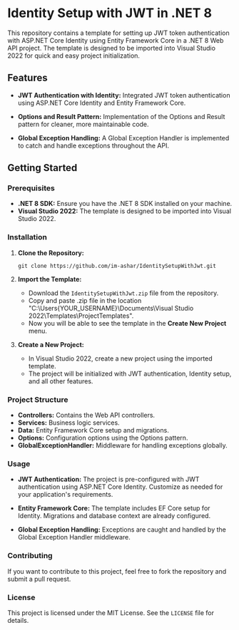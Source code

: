 # Identity Setup with JWT in .NET 8

This repository contains a template for setting up JWT token authentication with ASP.NET Core Identity using Entity Framework Core in a .NET 8 Web API project. The template is designed to be imported into Visual Studio 2022 for quick and easy project initialization.

## Features

- **JWT Authentication with Identity:** 
  Integrated JWT token authentication using ASP.NET Core Identity and Entity Framework Core.

- **Options and Result Pattern:**
  Implementation of the Options and Result pattern for cleaner, more maintainable code.

- **Global Exception Handling:**
  A Global Exception Handler is implemented to catch and handle exceptions throughout the API.

## Getting Started

### Prerequisites

- **.NET 8 SDK:** Ensure you have the .NET 8 SDK installed on your machine.
- **Visual Studio 2022:** The template is designed to be imported into Visual Studio 2022.

### Installation

1. **Clone the Repository:**
   ```
   git clone https://github.com/im-ashar/IdentitySetupWithJwt.git
   ```

2. **Import the Template:**
   - Download the `IdentitySetupWithJwt.zip` file from the repository.
   - Copy and paste .zip file in the location "C:\Users\{YOUR_USERNAME}\Documents\Visual Studio 2022\Templates\ProjectTemplates".
   - Now you will be able to see the template in the **Create New Project** menu.

3. **Create a New Project:**
   - In Visual Studio 2022, create a new project using the imported template.
   - The project will be initialized with JWT authentication, Identity setup, and all other features.

### Project Structure

- **Controllers:** Contains the Web API controllers.
- **Services:** Business logic services.
- **Data:** Entity Framework Core setup and migrations.
- **Options:** Configuration options using the Options pattern.
- **GlobalExceptionHandler:** Middleware for handling exceptions globally.

### Usage

- **JWT Authentication:** 
  The project is pre-configured with JWT authentication using ASP.NET Core Identity. Customize as needed for your application's requirements.

- **Entity Framework Core:** 
  The template includes EF Core setup for Identity. Migrations and database context are already configured.

- **Global Exception Handling:** 
  Exceptions are caught and handled by the Global Exception Handler middleware.

### Contributing

If you want to contribute to this project, feel free to fork the repository and submit a pull request.

### License

This project is licensed under the MIT License. See the `LICENSE` file for details.
